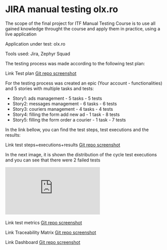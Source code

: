 # JIRA manual testing olx.ro

The scope of the final project for ITF Manual Testing Course is to use all gained knowledge throught the course and apply them in practice, using a live application

Application under test: olx.ro

Tools used: Jira, Zephyr Squad

The testing process was made according to the following test plan:

Link Test plan [Git repo screenshot](https://github.com/armandaskalu/JIRA-manual-testing-olx.ro/blob/main/Test_Plan.pdf)

For the testing process was created an epic (Your account - functionalities) and 5 stories with multiple tasks and tests:
  - Story1: ads management - 5 tasks - 5 tests
  - Story2: messages management - 6 tasks - 6 tests
  - Story3: couriers management - 4 tasks - 4 tests
  - Story4: filling the form add new ad - 1 task - 8 tests
  - Story5: filling the form order a courier - 1 task - 7 tests

In the link bellow, you can find the test steps, test executions and the results:

Link test steps+executions+results [Git repo screenshot](https://github.com/armandaskalu/testare-manuala-olx.ro/blob/main/OLX%20-%20Zephyr%20Test%20Steps%20%2B%20Executions%20%2B%20Results%20(Jira).pdf)

In the next image, it is shown the distribution of the cycle test executions and you can see that there were 2 failed tests

![Dashboard](https://github.com/armandaskalu/JIRA-manual-testing-olx.ro/blob/main/Dashboard.pdf)

Link test metrics [Git repo screenshot](https://github.com/armandaskalu/testare-manuala-olx.ro/blob/main/Test%20Metrics%20OLX.pdf)

Link Traceability Matrix [Git repo screenshot](https://github.com/armandaskalu/JIRA-manual-testing-olx.ro/blob/main/Traceability_Matrix.pdf)

Link Dashboard [Git repo screenshot](https://github.com/armandaskalu/JIRA-manual-testing-olx.ro/blob/main/Dashboard.pdf)
